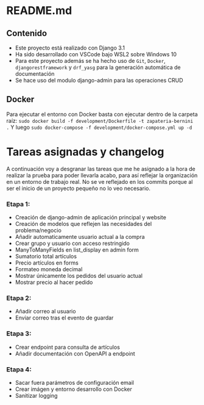 # README.md
## Contenido
- Este proyecto está realizado con Django 3.1
- Ha sido desarrollado con VSCode bajo WSL2 sobre Windows 10
- Para este proyecto además se ha hecho uso de `Git`, `Docker`, `djangorestframework` y `drf_yasg` para la generación automática de documentación
- Se hace uso del modulo django-admin para las operaciones CRUD

## Docker
Para ejecutar el entorno con Docker basta con ejecutar dentro de la carpeta raíz:
`sudo docker build -f development/Dockerfile -t zapateria-bernini .`
Y luego
`sudo docker-compose -f development/docker-compose.yml up -d`

# Tareas asignadas y changelog
A continuación voy a desgranar las tareas que me he asignado a la hora de realizar la prueba para poder llevarla acabo, para así reflejar la organización en un entorno de trabajo real. No se ve reflejado en los commits porque al ser el inicio de un proyecto pequeño no lo veo necesario.
###  Etapa 1:
- Creación de django-admin de aplicación principal y website
- Creación de modelos que reflejen las necesidades del problema/negocio
- Añadir automaticamente usuario actual a la compra
- Crear grupo y usuario con acceso restringido
- ManyToManyFields en list_display en admin form
- Sumatorio total artículos
- Precio artículos en forms
- Formateo moneda decimal
- Mostrar únicamente los pedidos del usuario actual
- Mostrar precio al hacer pedido

###  Etapa 2:
- Añadir correo al usuario
- Enviar correo tras el evento de guardar

### Etapa 3:
- Crear endpoint para consulta de artículos
- Añadir documentación con OpenAPI a endpoint

### Etapa 4:
- Sacar fuera parámetros de configuración email
- Crear imágen y entorno desarrollo con Docker
- Sanitizar logging
